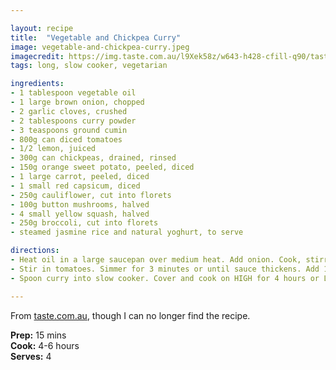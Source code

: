 ```yaml
---

layout: recipe
title:  "Vegetable and Chickpea Curry"
image: vegetable-and-chickpea-curry.jpeg
imagecredit: https://img.taste.com.au/l9Xek58z/w643-h428-cfill-q90/taste/2016/11/creamy-chickpea-and-vegetable-curry-104611-1.jpeg
tags: long, slow cooker, vegetarian

ingredients:
- 1 tablespoon vegetable oil
- 1 large brown onion, chopped
- 2 garlic cloves, crushed
- 2 tablespoons curry powder
- 3 teaspoons ground cumin
- 800g can diced tomatoes
- 1/2 lemon, juiced
- 300g can chickpeas, drained, rinsed
- 150g orange sweet potato, peeled, diced
- 1 large carrot, peeled, diced
- 1 small red capsicum, diced
- 250g cauliflower, cut into florets
- 100g button mushrooms, halved
- 4 small yellow squash, halved
- 250g broccoli, cut into florets
- steamed jasmine rice and natural yoghurt, to serve

directions:
- Heat oil in a large saucepan over medium heat. Add onion. Cook, stirring often, for 2-3 minutes or until onion is soft. Add garlic, curry powder and cumin. Cook, stirring, for 1 minute or until aromatic.
- Stir in tomatoes. Simmer for 3 minutes or until sauce thickens. Add 1/2 cup cold water, 2 tablespoons lemon juice, chickpeas and vegetables. Increase heat to high. Bring to the boil.
- Spoon curry into slow cooker. Cover and cook on HIGH for 4 hours or LOW for 6 hours. Season with salt and pepper. Spoon curry over rice. Serve with yoghurt. 

---
```


From [taste.com.au](taste.com.au), though I can no longer find the recipe.

**Prep:** 15 mins  
**Cook:** 4-6 hours  
**Serves:** 4